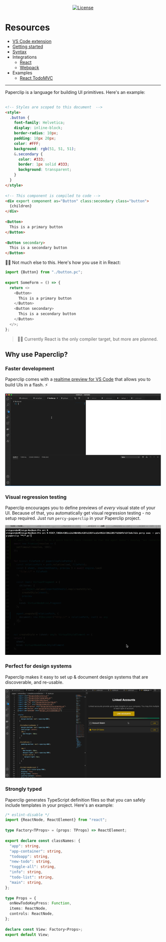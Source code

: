 <!-- most important stuff up top -->

<p align="center">
  <!--a href="https://circleci.com/gh/paperclip/vue/tree/dev">
    <img src="https://img.shields.io/circleci/project/github/paperclip/paperclip/dev.svg" alt="Build Status">
  </a-->
  <a href="https://www.npmjs.com/package/paperclip">
    <img src="https://img.shields.io/npm/l/paperclip.svg" alt="License">
  </a>
  <!-- TODO: change to chat.paperclip.dev -->
  <!--a href="https://discord.gg/H6wEVtd">
    <img src="https://img.shields.io/badge/chat-on%20discord-7289da.svg" alt="Chat">
  </a-->
</p>

# Resources


- [VS Code extension](https://marketplace.visualstudio.com/items?itemName=crcn.paperclip-vscode-extension)
- [Getting started](./documentation/Getting%20Started)
- [Syntax](./documentation/Syntax)
- Integrations
  - [React](./packages/paperclip-compiler-react)
  - [Webpack](./packages/paperclip-loader)
- Examples
  - [React TodoMVC](./examples/react-todomvc)

----

Paperclip is a language for building UI primitives. Here's an example:

```html

<!-- Styles are scoped to this document  -->
<style> 
  .button {
    font-family: Helvetica;
    display: inline-block;
    border-radius: 10px;
    padding: 10px 20px;
    color: #FFF;
    background: rgb(51, 51, 51);
    &.secondary {
      color: #333;
      border: 1px solid #333;
      background: transparent;
    }
  }
</style>

<!-- This component is compiled to code -->
<div export component as="Button" class:secondary class="button">
  {children}
</div>

<Button>
  This is a primary button
</Button>

<Button secondary>
  This is a secondary button
</Button>
```

☝🏻 Not much else to this. Here's how you use it in React:

```typescript
import {Button} from "./button.pc";

export SomeForm = () => {
  return <>
    <Button>
      This is a primary button
    </Button>
    <Button secondary>
      This is a secondary button
    </Button>
  </>;
};
```

> ☝🏻 Currently React is the only compiler target, but more are planned. 

## Why use Paperclip?


### Faster development

Paperclip comes with a [realtime preview for VS Code](https://marketplace.visualstudio.com/items?itemName=crcn.paperclip-vscode-extension) that allows you to build UIs in a flash.  ⚡️

<!-- ![VSCode Demo](https://user-images.githubusercontent.com/757408/75412579-f0965200-58f0-11ea-8043-76a0b0ec1a08.gif) -->

![VSCode Demo](./assets/button-demo.gif)


### Visual regression testing

Paperclip encourages you to define previews of _every_ visual state of your UI. Because of that, you automatically get visual regression testing - no setup required. Just run `percy-paperclip` in your Paperclip project.


![Percy snapshots](./assets/snapshot.gif)


### Perfect for design systems

Paperclip makes it easy to set up & document design systems that are discoverable, and re-usable. 

![Percy snapshots](./assets/design-system.gif)


### Strongly typed

Paperclip generates TypeScript definition files so that you can safely include templates in your project. Here's an example:

```typescript
/* eslint-disable */
import {ReactNode, ReactElement} from "react";

type Factory<TProps> = (props: TProps) => ReactElement;

export declare const classNames: {
  "app": string,
  "app-container": string,
  "todoapp": string,
  "new-todo": string,
  "toggle-all": string,
  "info": string,
  "todo-list": string,
  "main": string,
};

type Props = {
  onNewTodoKeyPress: Function,
  items: ReactNode,
  controls: ReactNode,
};

declare const View: Factory<Props>;
export default View;
```
